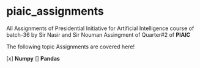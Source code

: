 # **piaic_assignments**
All Assignments of Presidential Initiative for Artificial Intelligence course of batch-36 by Sir Nasir and Sir Nouman
Assingment of Quarter#2 of **PIAIC**

The following topic Assignments are covered here!

[x] **Numpy**
[] **Pandas**
